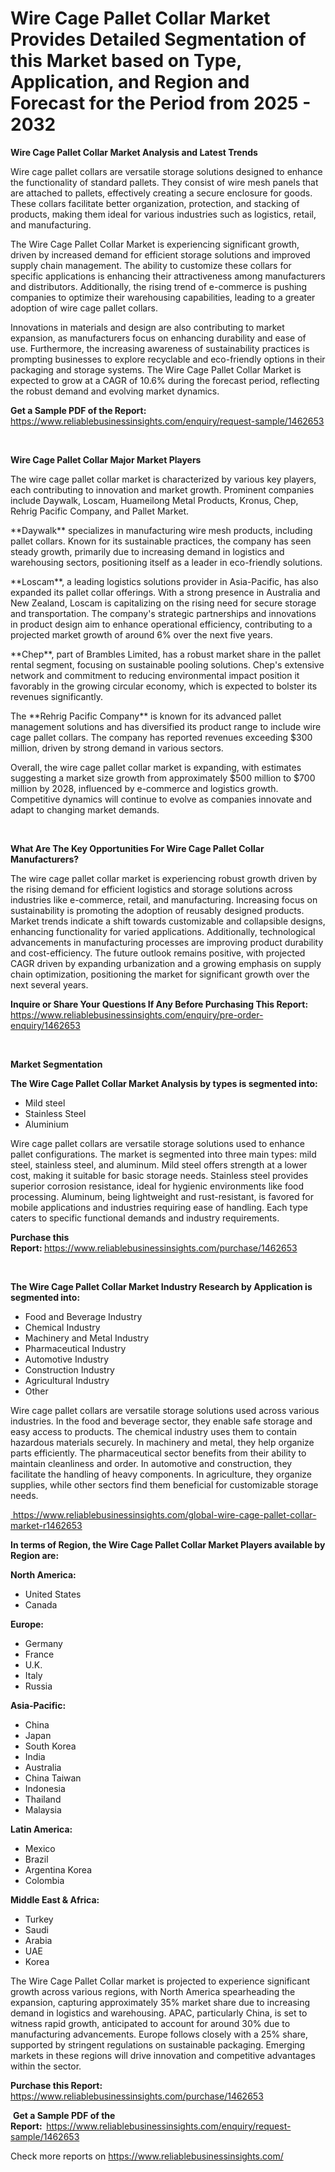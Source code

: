 <p><h1>Wire Cage Pallet Collar Market Provides Detailed Segmentation of this Market based on Type, Application, and Region and Forecast for the Period from 2025 - 2032</h1></p><p><strong>Wire Cage Pallet Collar Market Analysis and Latest Trends</strong></p>
<p><p>Wire cage pallet collars are versatile storage solutions designed to enhance the functionality of standard pallets. They consist of wire mesh panels that are attached to pallets, effectively creating a secure enclosure for goods. These collars facilitate better organization, protection, and stacking of products, making them ideal for various industries such as logistics, retail, and manufacturing.</p><p>The Wire Cage Pallet Collar Market is experiencing significant growth, driven by increased demand for efficient storage solutions and improved supply chain management. The ability to customize these collars for specific applications is enhancing their attractiveness among manufacturers and distributors. Additionally, the rising trend of e-commerce is pushing companies to optimize their warehousing capabilities, leading to a greater adoption of wire cage pallet collars.</p><p>Innovations in materials and design are also contributing to market expansion, as manufacturers focus on enhancing durability and ease of use. Furthermore, the increasing awareness of sustainability practices is prompting businesses to explore recyclable and eco-friendly options in their packaging and storage systems. The Wire Cage Pallet Collar Market is expected to grow at a CAGR of 10.6% during the forecast period, reflecting the robust demand and evolving market dynamics.</p></p>
<p><strong>Get a Sample PDF of the Report:&nbsp;</strong> <a href="https://www.reliablebusinessinsights.com/enquiry/request-sample/1462653?utm_campaign=3000&utm_medium=2&utm_source=Github&utm_content=ia&utm_term=08032025&utm_id=wire-cage-pallet-collar">https://www.reliablebusinessinsights.com/enquiry/request-sample/1462653</a></p>
<p>&nbsp;</p>
<p><strong>Wire Cage Pallet Collar Major Market Players</strong></p>
<p><p>The wire cage pallet collar market is characterized by various key players, each contributing to innovation and market growth. Prominent companies include Daywalk, Loscam, Huameilong Metal Products, Kronus, Chep, Rehrig Pacific Company, and Pallet Market.</p><p>**Daywalk** specializes in manufacturing wire mesh products, including pallet collars. Known for its sustainable practices, the company has seen steady growth, primarily due to increasing demand in logistics and warehousing sectors, positioning itself as a leader in eco-friendly solutions.</p><p>**Loscam**, a leading logistics solutions provider in Asia-Pacific, has also expanded its pallet collar offerings. With a strong presence in Australia and New Zealand, Loscam is capitalizing on the rising need for secure storage and transportation. The company's strategic partnerships and innovations in product design aim to enhance operational efficiency, contributing to a projected market growth of around 6% over the next five years.</p><p>**Chep**, part of Brambles Limited, has a robust market share in the pallet rental segment, focusing on sustainable pooling solutions. Chep's extensive network and commitment to reducing environmental impact position it favorably in the growing circular economy, which is expected to bolster its revenues significantly.</p><p>The **Rehrig Pacific Company** is known for its advanced pallet management solutions and has diversified its product range to include wire cage pallet collars. The company has reported revenues exceeding $300 million, driven by strong demand in various sectors.</p><p>Overall, the wire cage pallet collar market is expanding, with estimates suggesting a market size growth from approximately $500 million to $700 million by 2028, influenced by e-commerce and logistics growth. Competitive dynamics will continue to evolve as companies innovate and adapt to changing market demands.</p></p>
<p>&nbsp;</p>
<p><strong>What Are The Key Opportunities For Wire Cage Pallet Collar Manufacturers?</strong></p>
<p><p>The wire cage pallet collar market is experiencing robust growth driven by the rising demand for efficient logistics and storage solutions across industries like e-commerce, retail, and manufacturing. Increasing focus on sustainability is promoting the adoption of reusably designed products. Market trends indicate a shift towards customizable and collapsible designs, enhancing functionality for varied applications. Additionally, technological advancements in manufacturing processes are improving product durability and cost-efficiency. The future outlook remains positive, with projected CAGR driven by expanding urbanization and a growing emphasis on supply chain optimization, positioning the market for significant growth over the next several years.</p></p>
<p><strong>Inquire or Share Your Questions If Any Before Purchasing This Report:</strong> <a href="https://www.reliablebusinessinsights.com/enquiry/pre-order-enquiry/1462653?utm_campaign=3000&utm_medium=2&utm_source=Github&utm_content=ia&utm_term=08032025&utm_id=wire-cage-pallet-collar">https://www.reliablebusinessinsights.com/enquiry/pre-order-enquiry/1462653</a></p>
<p>&nbsp;</p>
<p><strong>Market Segmentation</strong></p>
<p><strong>The Wire Cage Pallet Collar Market Analysis by types is segmented into:</strong></p>
<p><ul><li>Mild steel</li><li>Stainless Steel</li><li>Aluminium</li></ul></p>
<p><p>Wire cage pallet collars are versatile storage solutions used to enhance pallet configurations. The market is segmented into three main types: mild steel, stainless steel, and aluminum. Mild steel offers strength at a lower cost, making it suitable for basic storage needs. Stainless steel provides superior corrosion resistance, ideal for hygienic environments like food processing. Aluminum, being lightweight and rust-resistant, is favored for mobile applications and industries requiring ease of handling. Each type caters to specific functional demands and industry requirements.</p></p>
<p><strong>Purchase this Report:&nbsp;</strong><a href="https://www.reliablebusinessinsights.com/purchase/1462653?utm_campaign=3000&utm_medium=2&utm_source=Github&utm_content=ia&utm_term=08032025&utm_id=wire-cage-pallet-collar">https://www.reliablebusinessinsights.com/purchase/1462653</a></p>
<p>&nbsp;</p>
<p><strong>The Wire Cage Pallet Collar Market Industry Research by Application is segmented into:</strong></p>
<p><ul><li>Food and Beverage Industry</li><li>Chemical Industry</li><li>Machinery and Metal Industry</li><li>Pharmaceutical Industry</li><li>Automotive Industry</li><li>Construction Industry</li><li>Agricultural Industry</li><li>Other</li></ul></p>
<p><p>Wire cage pallet collars are versatile storage solutions used across various industries. In the food and beverage sector, they enable safe storage and easy access to products. The chemical industry uses them to contain hazardous materials securely. In machinery and metal, they help organize parts efficiently. The pharmaceutical sector benefits from their ability to maintain cleanliness and order. In automotive and construction, they facilitate the handling of heavy components. In agriculture, they organize supplies, while other sectors find them beneficial for customizable storage needs.</p></p>
<p><a href="https://www.reliablebusinessinsights.com/global-wire-cage-pallet-collar-market-r1462653?utm_campaign=3000&utm_medium=2&utm_source=Github&utm_content=ia&utm_term=08032025&utm_id=wire-cage-pallet-collar">&nbsp;https://www.reliablebusinessinsights.com/global-wire-cage-pallet-collar-market-r1462653</a></p>
<p><strong>In terms of Region, the Wire Cage Pallet Collar Market Players available by Region are:</strong></p>
<p>
    <p> <strong> North America: </strong>
        <ul>
            <li>United States</li>
            <li>Canada</li>
        </ul>
        </p> 
    <p> <strong> Europe: </strong>
        <ul>
            <li>Germany</li>
            <li>France</li>
            <li>U.K.</li>
            <li>Italy</li>
            <li>Russia</li>
        </ul>
        </p> 
    <p> <strong> Asia-Pacific: </strong>
        <ul>
            <li>China</li>
            <li>Japan</li>
            <li>South Korea</li>
            <li>India</li>
            <li>Australia</li>
            <li>China Taiwan</li>
            <li>Indonesia</li>
            <li>Thailand</li>
            <li>Malaysia</li>
        </ul>
        </p> 
    <p> <strong> Latin America: </strong>
        <ul>
            <li>Mexico</li>
            <li>Brazil</li>
            <li>Argentina Korea</li>
            <li>Colombia</li>
        </ul>
        </p> 
    <p> <strong> Middle East & Africa: </strong>
        <ul>
            <li>Turkey</li>
            <li>Saudi</li>
            <li>Arabia</li>
            <li>UAE</li>
            <li>Korea</li>
        </ul>
    </p>
    </p>
<p><p>The Wire Cage Pallet Collar market is projected to experience significant growth across various regions, with North America spearheading the expansion, capturing approximately 35% market share due to increasing demand in logistics and warehousing. APAC, particularly China, is set to witness rapid growth, anticipated to account for around 30% due to manufacturing advancements. Europe follows closely with a 25% share, supported by stringent regulations on sustainable packaging. Emerging markets in these regions will drive innovation and competitive advantages within the sector.</p></p>
<p><strong>Purchase this Report: </strong><a href="https://www.reliablebusinessinsights.com/purchase/1462653?utm_campaign=3000&utm_medium=2&utm_source=Github&utm_content=ia&utm_term=08032025&utm_id=wire-cage-pallet-collar">https://www.reliablebusinessinsights.com/purchase/1462653</a></p>
<p>&nbsp;<strong>Get a Sample PDF of the Report:&nbsp;&nbsp;</strong><a href="https://www.reliablebusinessinsights.com/enquiry/request-sample/1462653?utm_campaign=3000&utm_medium=2&utm_source=Github&utm_content=ia&utm_term=08032025&utm_id=wire-cage-pallet-collar">https://www.reliablebusinessinsights.com/enquiry/request-sample/1462653</a></p>
<p><strong></strong></p>
<p>Check more reports on <a href="https://www.reliablebusinessinsights.com/?utm_campaign=3000&utm_medium=2&utm_source=Github&utm_content=ia&utm_term=08032025&utm_id=wire-cage-pallet-collar">https://www.reliablebusinessinsights.com/</a></p>